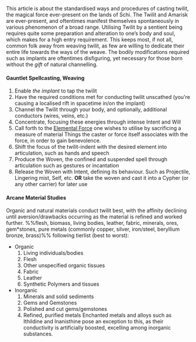 ---
---

This article is about the standardised ways and procedures of casting twilit, the magical force ever-present on the lands of Schi.
The Twilit and Amarisk are ever-present, and oftentimes manifest themselves spontaneously in various phenomenon of a broad range. 
Utilising Twilit by a sentient being requires quite some preparation and alteration to one’s body and soul, which makes for a high entry requirement. This keeps most, if not all, common folk away from weaving twilit, as few are willing to dedicate their entire life towards the ways of the weave. 
The bodily modifications required such as implants are oftentimes disfiguring, yet necessary for those born without the *gift* of natural channelling.

#### Gauntlet Spellcasting, Weaving

1. Enable *the implant* to tap the twilit
1. Have the required conditions met for conducting twilit unscathed
   (you're causing a localised rift in spacetime in/on the implant)
1. Channel the Twilit through your body, and optionally, additional conductors (wires, veins, etc.)
1. Concentrate, focusing these energies through intense Intent and Will
1. Call forth to the [Elemental Force](Forces.canvas) one wishes to utilise by sacrificing a measure of material 
   Things the caster or force itself associates with the force, in order to gain benevolence.
1. Shift the focus of the twilit-indent with the desired element into articulation, such as hands and speech
1. Produce the Woven, the confined and suspended spell through articulation such as gestures or incantation
1. Release the Woven with Intent, defining its behaviour.
   Such as Projectile, Lingering mist, Self, etc.
   **OR** take the woven and cast it into a Cypher (or any other carrier) for later use

#### Arcane Material Studies

Organic and natural materials conduct twilit best, with the affinity declining until aversion/drawbacks occurring as the material is refined and worked further.
%%flesh, biomass, living bodies, leather, fabric, minerals, ores, gem\*stones, pure metals (commonly copper, silver, iron/steel, beryllium bronze, brass)%%
following tierlist (best to worst):

* Organic
  1. Living individuals/bodies
  1. Flesh
  1. Other unspecified organic tissues
  1. Fabric
  1. Leather
  1. Synthetic Polymers and tissues
* Inorganic
  1. Minerals and solid sediments
  1. Gems and Gemstones
  1. Polished and cut gems/gemstones
  1. Refined, purified metals
     Enchanted metals and alloys such as Ithildine and Inanisthine pose an exception to this, as their conductivity is artificially boosted, excelling among inorganic substances. 
